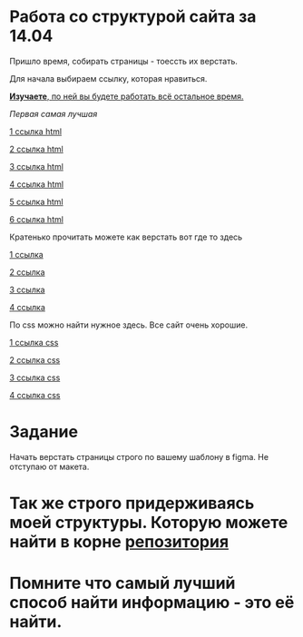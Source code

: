 # Работа со структурой сайта за 14.04

Пришло время, собирать страницы - тоессть их верстать.

Для начала выбираем ссылку, которая нравиться.

<u>**Изучаете**, по ней вы будете работать всё остальное время.</u>

_Первая самая лучшая_

[1 ссылка html](https://developer.mozilla.org/ru/docs/Learn/HTML)

[2 ссылка html](http://htmlbook.ru/samhtml)

[3 ссылка html](https://www.schoolsw3.com/html/index.php)

[4 ссылка html](https://html5css.ru/html/default.php)

[5 ссылка html](https://html5beginner.github.io/)

[6 ссылка html](https://webref.ru/course/html-tutorial)

Кратенько прочитать можете как верстать вот где то здесь

[1 ссылка](https://habr.com/ru/post/202408/)

[2 ссылка](https://timeweb.com/ru/community/articles/verstka-sayta-instrukciya-dlya-nachinayushchih)

[3 ссылка](https://webdesign-master.ru/blog/html-css/2016-07-17-kak-pravilno-i-bistro-verstat-saity.html)

[4 ссылка](https://web-valley.ru/articles/verstka-dlya-sajta)

По css можно найти нужное здесь. Все сайт очень хорошие.

[1 ссылка css](https://www.schoolsw3.com/css/index.php)

[2 ссылка css](http://htmlbook.ru/samcss)

[3 ссылка css](https://developer.mozilla.org/ru/docs/Learn/CSS)

[4 ссылка css](https://html5book.ru/css-css3/)

# Задание

Начать верстать страницы строго по вашему шаблону в figma. Не отступаю от макета.

# Так же строго придерживаясь моей структуры. Которую можете найти в корне [репозитория](./)

# Помните что самый лучший способ найти информацию - это её найти.
